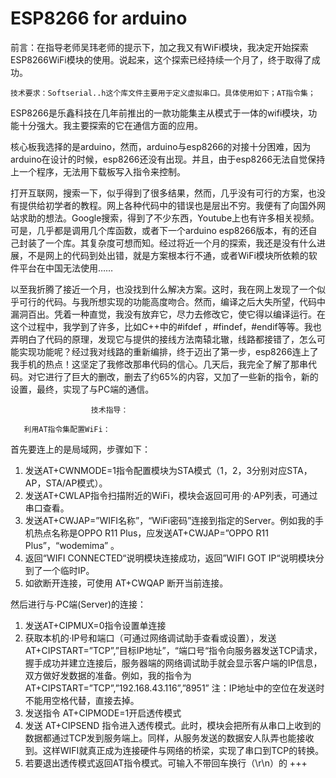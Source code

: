 

ESP8266 for arduino
====== 
前言：在指导老师吴玮老师的提示下，加之我又有WiFi模块，我决定开始探索ESP8266WiFi模块的使用。说起来，这个探索已经持续一个月了，终于取得了成功。

	技术要求：Softserial..h这个库文件主要用于定义虚拟串口。具体使用如下；AT指令集；
  
  ESP8266是乐鑫科技在几年前推出的一款功能集主从模式于一体的wifi模块，功能十分强大。我主要探索的它在通信方面的应用。

  核心板我选择的是arduino，然而，arduino与esp8266的对接十分困难，因为arduino在设计的时候，esp8266还没有出现。并且，由于esp8266无法自觉保持上一个程序，无法用下载板写入指令来控制。

  打开互联网，搜索一下，似乎得到了很多结果，然而，几乎没有可行的方案，也没有提供给初学者的教程。网上各种代码中的错误也是层出不穷。我便有了向国外网站求助的想法。Google搜索，得到了不少东西，Youtube上也有许多相关视频。可是，几乎都是调用几个库函数，或者下一个arduino esp8266版本，有的还自己封装了一个库。其复杂度可想而知。经过将近一个月的探索，我还是没有什么进展，不是网上的代码到处出错，就是方案根本行不通，或者WiFi模块所依赖的软件平台在中国无法使用……

  以至我折腾了接近一个月，也没找到什么解决方案。这时，我在网上发现了一个似乎可行的代码。与我所想实现的功能高度吻合。然而，编译之后大失所望，代码中漏洞百出。凭着一种直觉，我没有放弃它，尽力去修改它，使它得以编译运行。在这个过程中，我学到了许多，比如C++中的#ifdef ，#findef，#endif等等。我也弄明白了代码的原理，发现它与提供的接线方法南辕北辙，线路都接错了，怎么可能实现功能呢？经过我对线路的重新编排，终于迈出了第一步，esp8266连上了我手机的热点！这坚定了我修改那串代码的信心。几天后，我完全了解了那串代码。对它进行了巨大的删改，删去了约65%的内容，又加了一些新的指令，新的设置，最终，实现了与PC端的通信。

                      技术指导：

	   利用AT指令集配置WiFi：
首先要连上的是局域网，步骤如下：
1.	发送AT+CWNMODE=1指令配置模块为STA模式（1，2，3分别对应STA，AP，STA/AP模式）。   
2.	发送AT+CWLAP指令扫描附近的WiFi，模块会返回可用·的·AP列表，可通过串口查看。
3.	发送AT+CWJAP=”WIFI名称”，“WiFi密码”连接到指定的Server。例如我的手机热点名称是OPPO R11 Plus，应发送AT+CWJAP=”OPPO R11 Plus”，“wodemima”  。
4.	返回“WIFI CONNECTED“说明模块连接成功，返回”WIFI GOT IP“说明模块分到了一个临时IP。
5.	如欲断开连接，可使用 AT+CWQAP 断开当前连接。

   然后进行与·PC端(Server)的连接：

1.	发送AT+CIPMUX=0指令设置单连接
2.	获取本机的·IP号和端口（可通过网络调试助手查看或设置），发送AT+CIPSTART=”TCP”,”目标IP地址”，“端口号“指令向服务器发送TCP请求，握手成功并建立连接后，服务器端的网络调试助手就会显示客户端的IP信息，双方做好发数据的准备。例如，我的指令为  AT+CIPSTART=”TCP”,”192.168.43.116”,”8951”  注：IP地址中的空位在发送时不能用空格代替，直接去掉。
3.	发送指令 AT+CIPMODE=1开启透传模式
4.	发送 AT+CIPSEND 指令进入透传模式。此时，模块会把所有从串口上收到的数据都通过TCP发到服务端上。同样，从服务发送的数据安人队弄也能接收到。这样WIFI就真正成为连接硬件与网络的桥梁，实现了串口到TCP的转换。
5.	若要退出透传模式返回AT指令模式。可输入不带回车换行（\r\n）的  +++

